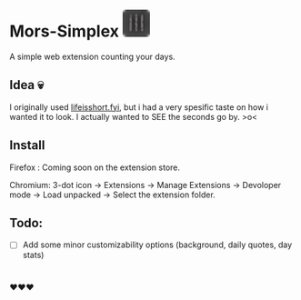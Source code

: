 # Mors-Simplex ![image info](./icon.png)
A simple web extension counting your days.

## Idea 💀
I originally used [lifeisshort.fyi](lifeisshort.fyi), but i had a very spesific taste on how i wanted it to look. I actually wanted to SEE the seconds go by. >o<

## Install
Firefox : Coming soon on the extension store.

Chromium: 3-dot icon -> Extensions -> Manage Extensions -> Devoloper mode -> Load unpacked -> Select the extension folder.

## Todo:
- [ ] Add some minor customizability options (background, daily quotes, day stats)

#
❤️❤️❤️

